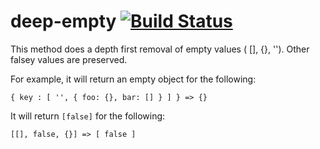 # deep-empty  [![Build Status](https://travis-ci.org/pajtai/deep-empty.png?branch=master)](https://travis-ci.org/pajtai/deep-empty)

This method does a depth first removal of empty values ( [], {}, ''). Other falsey values are preserved.

For example, it will  return an empty object for the following:
 
 ```
{ key : [ '', { foo: {}, bar: [] } ] } => {}
```

It will return `[false]` for the following:

```
[[], false, {}] => [ false ]
```
